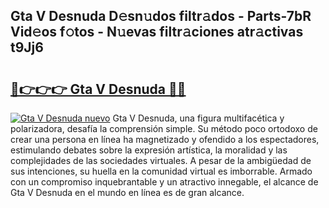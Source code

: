 ## Gta V Desnuda D𝚎sn𝚞dos filtr𝚊dos - Parts-7bR Vid𝚎os f𝚘tos - N𝚞evas filtr𝚊ciones atr𝚊ctivas t9Jj6

# <h2><a href="http://mb7v7rn.tromn.icu/?c=Gta+V+Desnuda">🔗👉👉👉 Gta V Desnuda 🔗🔗</a></h2>

[![Gta V Desnuda nuevo](https://i.imgur.com/pEAQMta.gif)](http://mb7v7rn.tromn.icu/?c=Gta+V+Desnuda)
Gta V Desnuda, una figura multifacética y polarizadora, desafía la comprensión simple. Su método poco ortodoxo de crear una persona en línea ha magnetizado y ofendido a los espectadores, estimulando debates sobre la expresión artística, la moralidad y las complejidades de las sociedades virtuales. A pesar de la ambigüedad de sus intenciones, su huella en la comunidad virtual es imborrable. Armado con un compromiso inquebrantable y un atractivo innegable, el alcance de Gta V Desnuda en el mundo en línea es de gran alcance.
